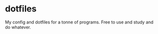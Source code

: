 dotfiles
========

My config and dotfiles for a tonne of programs. Free to use and study and do whatever.
